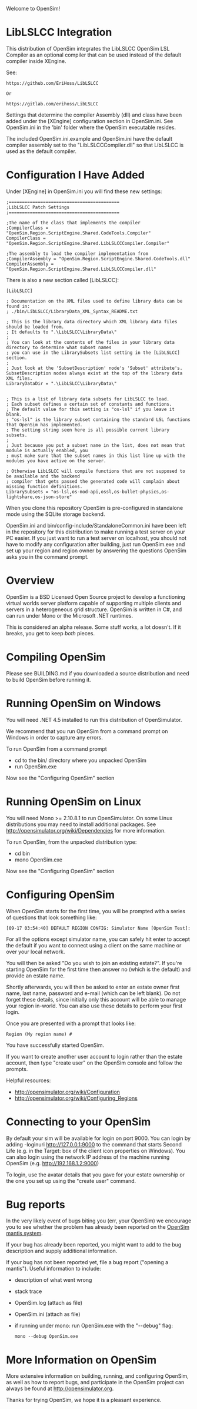 Welcome to OpenSim!

# LibLSLCC Integration

This distribution of OpenSim integrates the LibLSLCC OpenSim LSL Compiler
as an optional compiler that can be used instead of the default compiler inside
XEngine.

See:

	https://github.com/EriHoss/LibLSLCC

	Or
	
	https://gitlab.com/erihoss/LibLSLCC


Settings that determine the compiler Assembly (dll) and class have been added under the
[XEngine] configuration section in OpenSim.ini.  See OpenSim.ini in the 'bin' folder where the OpenSim
executable resides.

The included OpenSim.ini.example and OpenSim.ini have the default compiler assembly
set to the "LibLSLCCCompiler.dll" so that LibLSLCC is used as the default compiler.


# Configuration I Have Added


Under [XEngine] in OpenSim.ini you will find these new settings:


	;==========================================
	;LibLSLCC Patch Settings
	;==========================================

	;The name of the class that implements the compiler
	;CompilerClass = "OpenSim.Region.ScriptEngine.Shared.CodeTools.Compiler"
	CompilerClass = "OpenSim.Region.ScriptEngine.Shared.LibLSLCCCompiler.Compiler"

	;The assembly to load the compiler implementation from
	;CompilerAssembly = "OpenSim.Region.ScriptEngine.Shared.CodeTools.dll"
	CompilerAssembly = "OpenSim.Region.ScriptEngine.Shared.LibLSLCCCompiler.dll"
	
	
There is also a new section called [LibLSLCC]:


	[LibLSLCC]
	
	; Documentation on the XML files used to define library data can be found in:
	; ./bin/LibLSLCC/LibraryData_XML_Syntax_README.txt
	
	; This is the library data directory which XML library data files should be loaded from.
	; It defaults to ".\LibLSLCC\LibraryData\"
	;
	; You can look at the contents of the files in your library data directory to determine what subset names
	; you can use in the LibrarySubsets list setting in the [LibLSLCC] section.  
	;
	; Just look at the 'SubsetDescription' node's 'Subset' attribute's.  SubsetDescription nodes always exist at the top of the library data XML files.
	LibraryDataDir = ".\LibLSLCC\LibraryData\"
	
	
	; This is a list of library data subsets for LibLSLCC to load.
	; Each subset defines a certain set of constants and functions.
	; The default value for this setting is "os-lsl" if you leave it blank.
	; "os-lsl" is the library subset containing the standard LSL functions that OpenSim has implemented.
	; The setting string seen here is all possible current library subsets.
	;
	; Just because you put a subset name in the list, does not mean that module is actually enabled, you
	; must make sure that the subset names in this list line up with the modules you have active on the server.
	
	; Otherwise LibLSLCC will compile functions that are not supposed to be available and the backend
	; compiler that gets passed the generated code will complain about missing function definitions.
	LibrarySubsets = "os-lsl,os-mod-api,ossl,os-bullet-physics,os-lightshare,os-json-store"



When you clone this repository OpenSim is pre-configured in standalone mode using the SQLite storage backend.


OpenSim.ini and bin/config-include/StandaloneCommon.ini have been left in the repository
for this distribution to make running a test server on your PC easier.  If you just want
to run a test server on localhost, you should not have to modify any configuration after building,
just run OpenSim.exe and set up your region and region owner by answering the questions OpenSim
asks you in the command prompt.



# Overview

OpenSim is a BSD Licensed Open Source project to develop a functioning
virtual worlds server platform capable of supporting multiple clients
and servers in a heterogeneous grid structure. OpenSim is written in
C#, and can run under Mono or the Microsoft .NET runtimes.

This is considered an alpha release.  Some stuff works, a lot doesn't.
If it breaks, you get to keep *both* pieces.

# Compiling OpenSim

Please see BUILDING.md if you downloaded a source distribution and 
need to build OpenSim before running it.

# Running OpenSim on Windows

You will need .NET 4.5 installed to run this distribution of OpenSimulator.

We recommend that you run OpenSim from a command prompt on Windows in order
to capture any errors.

To run OpenSim from a command prompt

 * cd to the bin/ directory where you unpacked OpenSim
 * run OpenSim.exe

Now see the "Configuring OpenSim" section

# Running OpenSim on Linux

You will need Mono >= 2.10.8.1 to run OpenSimulator.  On some Linux distributions you
may need to install additional packages.  See http://opensimulator.org/wiki/Dependencies
for more information.

To run OpenSim, from the unpacked distribution type:

 * cd bin
 * mono OpenSim.exe

Now see the "Configuring OpenSim" section

# Configuring OpenSim

When OpenSim starts for the first time, you will be prompted with a
series of questions that look something like:

	[09-17 03:54:40] DEFAULT REGION CONFIG: Simulator Name [OpenSim Test]:

For all the options except simulator name, you can safely hit enter to accept
the default if you want to connect using a client on the same machine or over
your local network.

You will then be asked "Do you wish to join an existing estate?".  If you're
starting OpenSim for the first time then answer no (which is the default) and
provide an estate name.

Shortly afterwards, you will then be asked to enter an estate owner first name,
last name, password and e-mail (which can be left blank).  Do not forget these
details, since initially only this account will be able to manage your region
in-world.  You can also use these details to perform your first login.

Once you are presented with a prompt that looks like:

	Region (My region name) #

You have successfully started OpenSim.

If you want to create another user account to login rather than the estate
account, then type "create user" on the OpenSim console and follow the prompts.

Helpful resources:
 * http://opensimulator.org/wiki/Configuration
 * http://opensimulator.org/wiki/Configuring_Regions

# Connecting to your OpenSim

By default your sim will be available for login on port 9000.  You can login by
adding -loginuri http://127.0.0.1:9000 to the command that starts Second Life
(e.g. in the Target: box of the client icon properties on Windows).  You can
also login using the network IP address of the machine running OpenSim (e.g.
http://192.168.1.2:9000)

To login, use the avatar details that you gave for your estate ownership or the
one you set up using the "create user" command.

# Bug reports

In the very likely event of bugs biting you (err, your OpenSim) we
encourage you to see whether the problem has already been reported on
the [OpenSim mantis system](http://opensimulator.org/mantis/main_page.php).

If your bug has already been reported, you might want to add to the
bug description and supply additional information.

If your bug has not been reported yet, file a bug report ("opening a
mantis"). Useful information to include:
 * description of what went wrong
 * stack trace
 * OpenSim.log (attach as file)
 * OpenSim.ini (attach as file)
 * if running under mono: run OpenSim.exe with the "--debug" flag:

       mono --debug OpenSim.exe

# More Information on OpenSim

More extensive information on building, running, and configuring
OpenSim, as well as how to report bugs, and participate in the OpenSim
project can always be found at http://opensimulator.org.

Thanks for trying OpenSim, we hope it is a pleasant experience.


